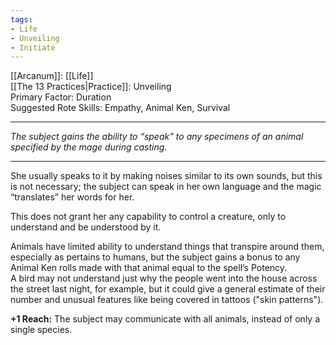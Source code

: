 ```yaml
---
tags:
- Life
- Unveiling
- Initiate
---
```


[[Arcanum]]: [[Life]]\
[[The 13 Practices|Practice]]: Unveiling\
Primary Factor: Duration\
Suggested Rote Skills: Empathy, Animal Ken, Survival

---

_The subject gains the ability to “speak” to any specimens of an animal specified by the mage during casting._

---

She usually speaks to it by making noises similar to its own sounds, but this is not necessary; the subject can speak in her own language and the magic “translates” her words for her.

This does not grant her any capability to control a creature, only to understand and be understood by it.

Animals have limited ability to understand things that transpire around them, especially as pertains to humans, but the subject gains a bonus to any Animal Ken rolls made with that animal equal to the spell’s Potency.\
A bird may not understand just why the people went into the house across the street last night, for example, but it could give a general estimate of their number and unusual features like being covered in tattoos ("skin patterns").

**+1 Reach:** The subject may communicate with all animals, instead of only a single species.